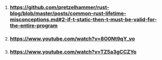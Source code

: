 1. ###  https://github.com/pretzelhammer/rust-blog/blob/master/posts/common-rust-lifetime-misconceptions.md#2-if-t-static-then-t-must-be-valid-for-the-entire-program
2. ###  https://www.youtube.com/watch?v=8O0Nt9qY_vo
3. ###  https://www.youtube.com/watch?v=TZ5a3gCCZYo
